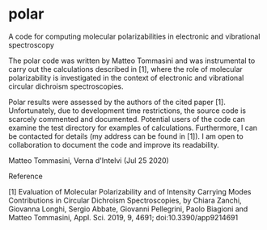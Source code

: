 # polar
 A code for computing molecular polarizabilities in electronic and vibrational spectroscopy
 
 The polar code was written by Matteo Tommasini and was instrumental to carry out the calculations described in [1], where the role of molecular polarizability is investigated in the context of electronic and vibrational circular dichroism spectroscopies.

 Polar results were assessed by the authors of the cited paper [1]. Unfortunately, due to development time restrictions, the source code is scarcely commented and documented. Potential users of the code can examine the test directory for examples of calculations. Furthermore, I can be contacted for details (my address can be found in [1]). I am open to collaboration to document the code and improve its readability.



Matteo Tommasini, Verna d'Intelvi (Jul 25 2020)



Reference

[1] Evaluation of Molecular Polarizability and of Intensity Carrying Modes Contributions in Circular Dichroism Spectroscopies, by Chiara Zanchi, Giovanna Longhi, Sergio Abbate, Giovanni Pellegrini, Paolo Biagioni and Matteo Tommasini, Appl. Sci. 2019, 9, 4691; doi:10.3390/app9214691

